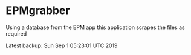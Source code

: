 # EPMgrabber
Using a database from the EPM app this application scrapes the files as required


Latest backup: Sun Sep 1 05:23:01 UTC 2019
